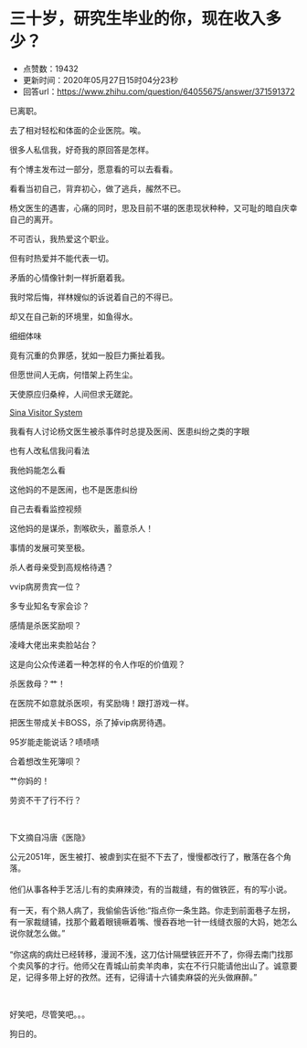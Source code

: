 # 三十岁，研究生毕业的你，现在收入多少？
- 点赞数：19432
- 更新时间：2020年05月27日15时04分23秒
- 回答url：https://www.zhihu.com/question/64055675/answer/371591372
<body>
 <p data-pid="qnCHS-0g">已离职。</p>
 <p data-pid="1a1WgITC">去了相对轻松和体面的企业医院。唉。</p>
 <p data-pid="P45sfiV8">很多人私信我，好奇我的原回答是怎样。</p>
 <p data-pid="oVm-ik9-">有个博主发布过一部分，愿意看的可以去看看。</p>
 <p data-pid="zkJYx8o4">看看当初自己，背弃初心，做了逃兵，赧然不已。</p>
 <p data-pid="XJrVP9tt">杨文医生的遇害，心痛的同时，思及目前不堪的医患现状种种，又可耻的暗自庆幸自己的离开。</p>
 <p data-pid="fY-fbWe0">不可否认，我热爱这个职业。</p>
 <p data-pid="dWfxIudZ">但有时热爱并不能代表一切。</p>
 <p data-pid="82OrYWD-">矛盾的心情像针刺一样折磨着我。</p>
 <p data-pid="wo4-1jkD">我时常后悔，祥林嫂似的诉说着自己的不得已。</p>
 <p data-pid="xf4usc4i">却又在自己新的环境里，如鱼得水。</p>
 <p data-pid="n5k8AdFo">细细体味</p>
 <p data-pid="tWObjQuS">竟有沉重的负罪感，犹如一股巨力撕扯着我。</p>
 <p data-pid="DL_yaqS0">但愿世间人无病，何惜架上药生尘。</p>
 <p data-pid="PP8KWTL8">天使原应归桑梓，人间但求无蹉跎。</p><a data-draft-node="block" data-draft-type="link-card" href="https://link.zhihu.com/?target=https%3A//weibo.com/3305085281/GEdZwABEa" class=" wrap external" target="_blank" rel="nofollow noreferrer">Sina Visitor System</a>
 <p data-pid="HRgTnLdO">我看有人讨论杨文医生被杀事件时总提及医闹、医患纠纷之类的字眼</p>
 <p data-pid="9gUkHU9O">也有人改私信我问看法</p>
 <p data-pid="GlkpAWQ1">我他妈能怎么看</p>
 <p data-pid="O_-Iy2Jf">这他妈的不是医闹，也不是医患纠纷</p>
 <p data-pid="42bGI7Jx">自己去看看监控视频</p>
 <p data-pid="2ucpqXm1">这他妈的是谋杀，割喉砍头，蓄意杀人！</p>
 <p data-pid="WUfS8eFu">事情的发展可笑至极。</p>
 <p data-pid="UOrx5rkr">杀人者母亲受到高规格待遇？</p>
 <p data-pid="bpDbQzWe">vvip病房贵宾一位？</p>
 <p data-pid="hTZ-KsXk">多专业知名专家会诊？</p>
 <p data-pid="ZWJO7P0u">感情是杀医奖励呗？</p>
 <p data-pid="g-n_DNzp">凌峰大佬出来卖脸站台？</p>
 <p data-pid="HtTEhldC">这是向公众传递着一种怎样的令人作呕的价值观？</p>
 <p data-pid="gqJrKQiA">杀医救母？艹！</p>
 <p data-pid="Gl-RV-xR">在医院不如意就杀医呗，有奖励嗨！跟打游戏一样。</p>
 <p data-pid="wUhaQqPB">把医生带成关卡BOSS，杀了掉vip病房待遇。</p>
 <p data-pid="RJUIoFmi">95岁能走能说话？啧啧啧</p>
 <p data-pid="G34BuXKW">合着想改生死簿呗？</p>
 <p data-pid="lKv_Jk5P">艹你妈的！</p>
 <p data-pid="-Zb1z4cv">劳资不干了行不行？</p>
 <p class="ztext-empty-paragraph"><br></p>
 <p data-pid="l7HHsNVY">下文摘自冯唐《医隐》</p>
 <p data-pid="tZ2Y8tBm">公元2051年，医生被打、被虐到实在挺不下去了，慢慢都改行了，散落在各个角落。<br><br>
  他们从事各种手艺活儿:有的卖麻辣烫，有的当裁缝，有的做铁匠，有的写小说。<br><br>
  有一天，有个熟人病了，我偷偷告诉他:“指点你一条生路。你走到前面巷子左拐，有一家裁缝铺，找那个戴着眼镜噘着嘴、慢吞吞地一针一线缝衣服的大妈，她怎么说你就怎么做。”<br><br>
  “你这病的病灶已经转移，漫润不浅，这刀估计隔壁铁匠开不了，你得去南门找那个卖风筝的才行。他师父在青城山前卖羊肉串，实在不行只能请他出山了。诚意要足，记得多带上好的孜然。还有，记得请十六铺卖麻袋的光头做麻醉。”</p>
 <p class="ztext-empty-paragraph"><br></p>
 <p data-pid="F30axL9x">好笑吧，尽管笑吧。。。</p>
 <p data-pid="hYVtaPhy">狗日的。</p>
</body>
